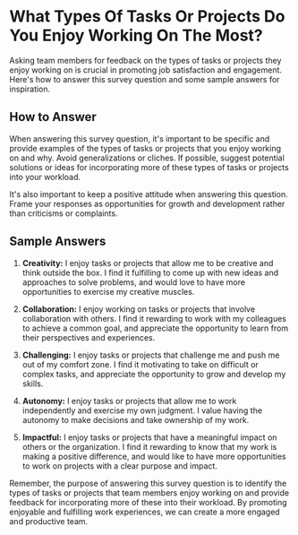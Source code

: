 What Types Of Tasks Or Projects Do You Enjoy Working On The Most?
========================================================================================

Asking team members for feedback on the types of tasks or projects they enjoy working on is crucial in promoting job satisfaction and engagement. Here's how to answer this survey question and some sample answers for inspiration.

How to Answer
-------------

When answering this survey question, it's important to be specific and provide examples of the types of tasks or projects that you enjoy working on and why. Avoid generalizations or cliches. If possible, suggest potential solutions or ideas for incorporating more of these types of tasks or projects into your workload.

It's also important to keep a positive attitude when answering this question. Frame your responses as opportunities for growth and development rather than criticisms or complaints.

Sample Answers
--------------

1. **Creativity:** I enjoy tasks or projects that allow me to be creative and think outside the box. I find it fulfilling to come up with new ideas and approaches to solve problems, and would love to have more opportunities to exercise my creative muscles.

2. **Collaboration:** I enjoy working on tasks or projects that involve collaboration with others. I find it rewarding to work with my colleagues to achieve a common goal, and appreciate the opportunity to learn from their perspectives and experiences.

3. **Challenging:** I enjoy tasks or projects that challenge me and push me out of my comfort zone. I find it motivating to take on difficult or complex tasks, and appreciate the opportunity to grow and develop my skills.

4. **Autonomy:** I enjoy tasks or projects that allow me to work independently and exercise my own judgment. I value having the autonomy to make decisions and take ownership of my work.

5. **Impactful:** I enjoy tasks or projects that have a meaningful impact on others or the organization. I find it rewarding to know that my work is making a positive difference, and would like to have more opportunities to work on projects with a clear purpose and impact.

Remember, the purpose of answering this survey question is to identify the types of tasks or projects that team members enjoy working on and provide feedback for incorporating more of these into their workload. By promoting enjoyable and fulfilling work experiences, we can create a more engaged and productive team.
